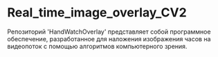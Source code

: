 # Real_time_image_overlay_CV2
Репозиторий 'HandWatchOverlay' представляет собой программное обеспечение, разработанное для наложения изображения часов на видеопоток с помощью алгоритмов компьютерного зрения. 

